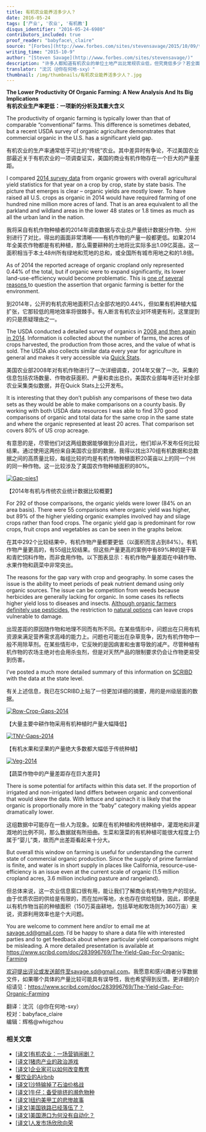 ```yaml
---
title: 有机农业能养活多少人？
date: 2016-05-24
tags: ['产业', '农业', '有机教']
disqus_identifier: "2016-05-24-6980"
contributors_included: true
proof_reader: "babyface\_claire"
source: "[Forbes](http://www.forbes.com/sites/stevensavage/2015/10/09/the-organic-farming-yield-gap/)"
writing_time: "2015-10-9"
author: "[Steven Savage](http://www.forbes.com/sites/stevensavage/)"
description: "许多人都知道有机农业的单位土地产出比常规农业低，但究竟低多少？若全面推行有机农业，需要增加多少土地投入？本文提供了一份可能是迄今最详尽的比较，作者从美国农业部2014年的调查报告中找出了327组可比较数据，涉及谷物、油料纤维作物、坚果水果蔬菜…"
translator: "沈沉（@你在何地-sxy）"
thumbnail: /img/thumbnails/有机农业能养活多少人？.jpg
---
```


**The Lower Productivity Of Organic Farming: A New Analysis And Its Big Implications**  
**有机农业生产率更低：一项新的分析及其重大含义**

The productivity of organic farming is typically lower than that of comparable “conventional” farms. This difference is sometimes debated, but a recent USDA survey of organic agriculture demonstrates that commercial organic in the U.S. has a significant yield gap.

有机农业的生产率通常低于可比的“传统”农业。其中差异时有争论，不过美国农业部最近关于有机农业的一项调查证实，美国的商业有机作物存在一个巨大的产量差距。

I compared [2014 survey data](http://www.agcensus.usda.gov/Publications/2012/Online_Resources/Organics/) from organic growers with overall agricultural yield statistics for that year on a crop by crop, state by state basis. The picture that emerges is clear – organic yields are mostly lower. To have raised all U.S. crops as organic in 2014 would have required farming of one hundred nine million more acres of land. That is an area equivalent to all the parkland and wildland areas in the lower 48 states or 1.8 times as much as all the urban land in the nation.

我将采自有机作物种植者的2014年调查数据与农业总产量统计数据分作物、分州别进行了对比，得出的画面非常清晰——有机作物的产量一般都更低。如果2014年全美农作物都是有机种植，那么需要耕种的土地将比实际多出1.09亿英亩。这一面积相当于本土48州所有绿地和荒地的总和，或全国所有城市用地之和的1.8倍。

As of 2014 the reported acreage of organic cropland only represented 0.44% of the total, but if organic were to expand significantly, its lower land-use-efficiency would become problematic. This is [one of several reasons ](http://appliedmythology.blogspot.com/2013/04/six-reasons-organic-is-not-most.html)to question the assertion that organic farming is better for the environment.

到2014年，公开的有机农用地面积只占全部农地的0.44%，但如果有机种植大幅扩张，它那较低的用地效率将很棘手。有人断言有机农业对环境更有利，这里提到的只是质疑理由之一。

The USDA conducted a detailed survey of organics in [2008 and then again in 2014](http://www.agcensus.usda.gov/Publications/Organic_Survey/). Information is collected about the number of farms, the acres of crops harvested, the production from those acres, and the value of what is sold. The USDA also collects similar data every year for agriculture in general and makes it very accessible via [Quick Stats](http://www.nass.usda.gov/Quick_Stats/).

美国农业部2008年对有机作物进行了一次详细调查，2014年又做了一次。采集的信息包括农场数量、作物收获面积、产量和卖出总价。美国农业部每年还针对全部农业采集类似数据，并在Quick Stats上公开发布。

It is interesting that they don’t publish any comparisons of these two data sets as they would be able to make comparisons on a county basis. By working with both USDA data resources I was able to find 370 good comparisons of organic and total data for the same crop in the same state and where the organic represented at least 20 acres. That comparison set covers 80% of US crop acreage.

有意思的是，尽管他们对这两组数据能够做到分县对比，他们却从不发布任何比较结果。通过使用这两份来自美国农业部的数据，我得以找出370组有机数据和总数据之间的高质量比较，每组比较的均是有机作物种植面积20英亩以上的同一个州的同一种作物。这一比较涉及了美国农作物种植面积的80%。

[![Gap-pies1](https://headsalon.org/wordpress/wp-content/uploads/2016/05/Gap-pies1-300x227.png)](https://headsalon.org/wordpress/wp-content/uploads/2016/05/Gap-pies1.png)

【2014年有机与传统农业统计数据比较概要】

For 292 of those comparisons, the organic yields were lower (84% on an area basis). There were 55 comparisons where organic yield was higher, but 89% of the higher yielding organic examples involved hay and silage crops rather than food crops. The organic yield gap is predominant for row crops, fruit crops and vegetables as can be seen in the graphs below.

在其中292个比较结果中，有机作物产量都要更低（以面积而言占到84%）。有机作物产量更高的，有55组比较结果。但这些产量更高的案例中有89%种的是干草和青贮饲料作物，而非食用作物。以下图表显示：有机作物产量差距在中耕作物、水果作物和蔬菜中非常突出。

The reasons for the gap vary with crop and geography. In some cases the issue is the ability to meet periods of peak nutrient demand using only organic sources. The issue can be competition from weeds because herbicides are generally lacking for organic. In some cases its reflects higher yield loss to diseases and insects. [Although organic farmers definitely use pesticides](http://www.forbes.com/forbes/welcome/), the restriction to [natural options](http://appliedmythology.blogspot.com/2015/09/a-closer-look-at-organic-pesticides-in.html) can leave crops vulnerable to damage.

出现差距的原因随作物和地理不同而有所不同。在某些情形中，问题出在只用有机资源来满足营养需求高峰的能力上。问题也可能出在杂草竞争，因为有机作物中一般不用除草剂。在某些情形中，它反映的是因病害和虫害导致的减产。尽管种植有机作物的农场主绝对也会用杀虫剂，但是对天然产品的限制要求仍会让作物更易受到伤害。

I’ve posted a much more detailed summary of this information on [SCRIBD](https://www.scribd.com/doc/283996769/The-Yield-Gap-For-Organic-Farming) with the data at the state level.

有关上述信息，我已在SCRIBD上贴了一份更加详细的摘要，用的是州级层面的数据。

[![Row-Crop-Gaps-2014](https://headsalon.org/wordpress/wp-content/uploads/2016/05/Row-Crop-Gaps-2014-300x226.png)](https://headsalon.org/wordpress/wp-content/uploads/2016/05/Row-Crop-Gaps-2014.png)

【大量主要中耕作物采用有机种植时产量大幅降低】

[![TNV-Gaps-2014](https://headsalon.org/wordpress/wp-content/uploads/2016/05/TNV-Gaps-2014-300x213.png)](https://headsalon.org/wordpress/wp-content/uploads/2016/05/TNV-Gaps-2014.png)

【有机水果和坚果的产量绝大多数都大幅低于传统种植】

[![Veg-2014](https://headsalon.org/wordpress/wp-content/uploads/2016/05/Veg-2014-300x200.png)](https://headsalon.org/wordpress/wp-content/uploads/2016/05/Veg-2014.png)

【蔬菜作物中的产量差距存在巨大差异】

There is some potential for artifacts within this data set. If the proportion of irrigated and non-irrigated land differs between organic and conventional that would skew the data. With lettuce and spinach it is likely that the organic is proportionally more in the “baby” category making yields appear dramatically lower.

这组数据中可能存在一些人为现象。如果在有机种植和传统种植中，灌溉地和非灌溉地的比例不同，那么数据就有所扭曲。生菜和菠菜的有机种植可能很大程度上仍属于“婴儿”类，故而产出差距看起来十分大。

But overall this window on farming is useful for understanding the current state of commercial organic production. Since the supply of prime farmland is finite, and water is in short supply in places like California, resource-use-efficiency is an issue even at the current scale of organic (1.5 million cropland acres, 3.6 million including pasture and rangeland).

但总体来说，这一农业信息窗口很有用，能让我们了解商业有机作物生产的现状。由于优质农田的供给是有限的，而在加州等地，水也存在供给短缺，因此，即便是以有机作物当前的种植面积（150万英亩耕地，包括草地和牧场则为360万亩）来说，资源利用效率也是个大问题。

You are welcome to comment here and/or to email me at savage.sd@gmail.com. I’d be happy to share a data file with interested parties and to get feedback about where particular yield comparisons might be misleading. A more detailed presentation is available at <https://www.scribd.com/doc/283996769/The-Yield-Gap-For-Organic-Farming>

欢迎提出评论或发送邮件至savage.sd@gmail.com。我愿意和感兴趣者分享数据文件，如果哪个具体的产量比较可能具有误导性，我也希望得到反馈。更详细的介绍请见：<https://www.scribd.com/doc/283996769/The-Yield-Gap-For-Organic-Farming>


翻译：沈沉（@你在何地-sxy）  
校对：babyface\_claire  
编辑：辉格@whigzhou


### 相关文章

* [[译文]有机农业：一场营销闹剧？](https://headsalon.org/archives/5846.html "[译文]有机农业：一场营销闹剧？")
* [[译文]猪肉产业的政治游戏](https://headsalon.org/archives/6350.html "[译文]猪肉产业的政治游戏")
* [[译文]企业家可以如何改变教育](https://headsalon.org/archives/7525.html "[译文]企业家可以如何改变教育")
* [餐饮业的Airbnb](https://headsalon.org/archives/7609.html "餐饮业的Airbnb")
* [[译文]沙特输掉了石油价格战](https://headsalon.org/archives/7249.html "[译文]沙特输掉了石油价格战")
* [[译文]牛仔：备受排挤的濒危物种](https://headsalon.org/archives/7180.html "[译文]牛仔：备受排挤的濒危物种")
* [[译文]纽约美甲工的悲惨故事](https://headsalon.org/archives/7159.html "[译文]纽约美甲工的悲惨故事")
* [[译文]美国铁路已经落伍了？](https://headsalon.org/archives/7084.html "[译文]美国铁路已经落伍了？")
* [[译文]美国港口为何没有自动化？](https://headsalon.org/archives/6688.html "[译文]美国港口为何没有自动化？")
* [[译文]人发市场欣欣向荣](https://headsalon.org/archives/6550.html "[译文]人发市场欣欣向荣")
